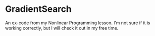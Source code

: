 # GradientSearch
An ex-code from my Nonlinear Programming lesson. I'm not sure if it is working correctly, but I will check it out in my free time.
